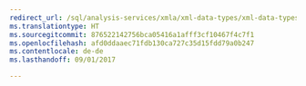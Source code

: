 ```yaml
---
redirect_url: /sql/analysis-services/xmla/xml-data-types/xml-data-types-xmla
ms.translationtype: HT
ms.sourcegitcommit: 876522142756bca05416a1afff3cf10467f4c7f1
ms.openlocfilehash: afd0ddaaec71fdb130ca727c35d15fdd79a0b247
ms.contentlocale: de-de
ms.lasthandoff: 09/01/2017

---
```


